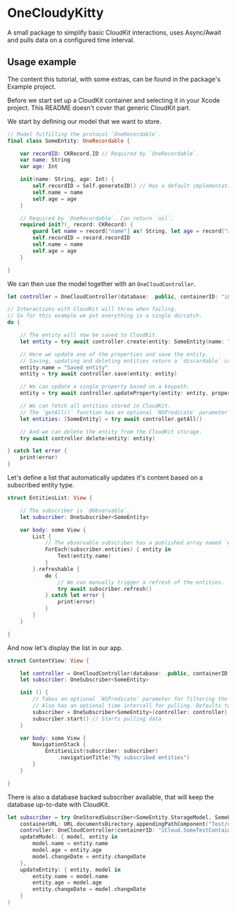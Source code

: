 # OneCloudyKitty
A small package to simplify basic CloudKit interactions, uses Async/Await and pulls data on a configured time interval.

## Usage example

The content this tutorial, with some extras, can be found in the package's Example project.

Before we start set up a CloudKit container and selecting it in your Xcode project. This README doesn't cover that generic CloudKit part.

We start by defining our model that we want to store.
```swift
// Model fulfilling the protocol `OneRecordable`.
final class SomeEntity: OneRecordable {

    var recordID: CKRecord.ID // Required by `OneRecordable`.
    var name: String
    var age: Int

    init(name: String, age: Int) {
        self.recordID = Self.generateID() // Has a default implementation in `OneRecordable`.
        self.name = name
        self.age = age
    }

    // Required by `OneRecordable`. Can return `nil`.
    required init?(_ record: CKRecord) {
        guard let name = record["name"] as? String, let age = record["age"] as? Int else { return nil }
        self.recordID = record.recordID
        self.name = name
        self.age = age
    }

}
```

We can then use the model together with an `OneCloudController`.
```swift
let controller = OneCloudController(database: .public, containerID: "iCloud.SomeTestContainer")

// Interactions with CloudKit will throw when failing.
// So for this example we put everything in a single do/catch.
do {

    // The entity will now be saved to CloudKit.
    let entity = try await controller.create(entity: SomeEntity(name: "Some entity", age: 41))

    // Here we update one of the properties and save the entity.
    // Saving, updating and deleting entities return a `discardable` copy of the entity.
    entity.name = "Saved entity"
    entity = try await controller.save(entity: entity)

    // We can update a single property based on a keypath.
    entity = try await controller.updateProperty(entity: entity, property: \.age, value: 42)

    // We can fetch all entities stored in CloudKit.
    // The `getAll()` function has an optional `NSPredicate` parameter for filtering the result.
    let entities: [SomeEntity] = try await controller.getAll()

    // And we can delete the entity from the CloudKit storage.
    try await controller.delete(entity: entity)

} catch let error {
    print(error)
}
```

Let's define a list that automatically updates it's content based on a subscribed entity type.
```swift
struct EntitiesList: View {

    // The subscriber is `@Observable`.
    let subscriber: OneSubscriber<SomeEntity>

    var body: some View {
        List {
            // The observable subscriber has a published array named `entities`.
            ForEach(subscriber.entities) { entity in
                Text(entity.name)
            }
        }.refreshable {
            do {
                // We can manually trigger a refresh of the entities.
                try await subscriber.refresh()
            } catch let error {
                print(error)
            }
        }
    }

}
```

And now let's display the list in our app.
```swift
struct ContentView: View {

    let controller = OneCloudController(database: .public, containerID: "iCloud.SomeTestContainer")
    let subscriber: OneSubscriber<SomeEntity>

    init () {
        // Takes an optional `NSPredicate` parameter for filtering the fetched entities.
        // Also has an optional time intervall for pulling. Defaults to `5` minutes.
        subscriber = OneSubscriber<SomeEntity>(controller: controller)
        subscriber.start() // Starts pulling data
    }

    var body: some View {
        NavigationStack {
            EntitiesList(subscriber: subscriber)
                .navigationTitle("My subscribed entities")
        }
    }

}
```

There is also a database backed subscriber available, that will keep the database up-to-date with CloudKit.
```swift
let subscriber = try OneStoredSubscriber<SomeEntity.StorageModel, SomeEntity>(
    containerURL: URL.documentsDirectory.appendingPathComponent("Test/database.sqlite"),
    controller: OneCloudController(containerID: "iCloud.SomeTestContainer"),
    updateModel: { model, entity in
        model.name = entity.name
        model.age = entity.age
        model.changeDate = entity.changeDate
    },
    updateEntity: { entity, model in
        entity.name = model.name
        entity.age = model.age
        entity.changeDate = model.changeDate
    }
)
```
